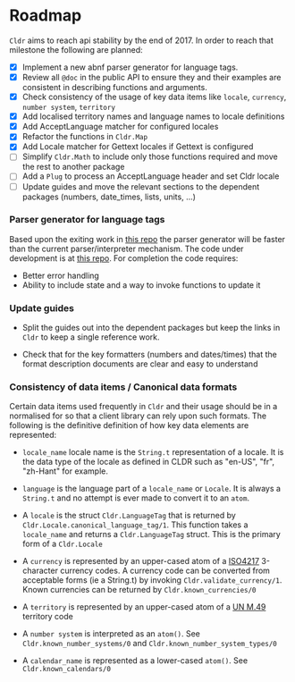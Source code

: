# Roadmap

`Cldr` aims to reach api stability by the end of 2017.  In order to reach that milestone the following are planned:

- [X] Implement a new abnf parser generator for language tags.
- [X] Review all `@doc` in the public API to ensure they and their examples are consistent in describing functions and arguments.
- [X] Check consistency of the usage of key data items like `locale`, `currency`, `number system`, `territory`
- [X] Add localised territory names and language names to locale definitions
- [X] Add AcceptLanguage matcher for configured locales
- [X] Refactor the functions in `Cldr.Map`
- [X] Add Locale matcher for Gettext locales if Gettext is configured
- [ ] Simplify `Cldr.Math` to include only those functions required and move the rest to another package
- [ ] Add a `Plug` to process an AcceptLanguage header and set Cldr locale
- [ ] Update guides and move the relevant sections to the dependent packages (numbers, date_times, lists, units, ...)

### Parser generator for language tags

Based upon the exiting work in [this repo](https://github.com/vanstee/abnf) the parser generator will be faster than the current parser/interpreter mechanism.  The code under development is at  [this repo](https://github.com/kipcole9/abnf).  For completion the code requires:

* Better error handling
* Ability to include state and a way to invoke functions to update it

### Update guides

* Split the guides out into the dependent packages but keep the links in `Cldr` to keep a single reference work.

* Check that for the key formatters (numbers and dates/times) that the format description documents are clear and easy to understand

### Consistency of data items / Canonical data formats

Certain data items used frequently in `Cldr` and their usage should be in a normalised for so that a client library can rely upon such formats. The following is the definitive definition of how key data elements are represented:

* `locale_name` locale name is the `String.t` representation of a locale. It is the data type of the locale as defined in CLDR such as "en-US", "fr", "zh-Hant" for example.

* `language` is the language part of a `locale_name` or `Locale`.  It is always a `String.t` and no attempt is ever made to convert it to an `atom`.

* A `locale` is the struct `Cldr.LanguageTag` that is returned by `Cldr.Locale.canonical_language_tag/1`.  This function takes a `locale_name` and returns a `Cldr.LanguageTag` struct.  This is the primary form of a `Cldr.Locale`

* A `currency` is represented by an upper-cased atom of a [ISO4217](https://www.iso.org/iso-4217-currency-codes.html) 3-character currency codes.  A currency code can be converted from acceptable forms (ie a String.t) by invoking `Cldr.validate_currency/1`.  Known currencies can be returned by `Cldr.known_currencies/0`

* A `territory` is represented by an upper-cased atom of a [UN M.49](https://en.wikipedia.org/wiki/UN_M.49) territory code

* A `number system` is interpreted as an `atom()`.  See `Cldr.known_number_systems/0` and `Cldr.known_number_system_types/0`

* A `calendar_name` is represented as a lower-cased `atom()`.  See `Cldr.known_calendars/0`



